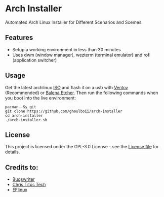 # Arch Installer 

Automated Arch Linux Installer for Different Scenarios and Scemes.

## Features

- Setup a working environment in less than 30 minutes
- Uses dwm (window manager), wezterm (terminal emulator) and rofi (application switcher)

## Usage

Get the latest archlinux [ISO](https://archlinux.org/download/) and flash it on a usb with [Ventoy](https://github.com/ventoy/Ventoy) (Recommended) or [Balena Etcher](https://github.com/balena-io/etcher). Then run the following commands when you boot into the live environment:
```
pacman -Sy git
git clone https://github.com/ghoulboii/arch-installer
cd arch-installer
./arch-installer.sh
```

## License 

This project is licensed under the GPL-3.0 License - see the [License file](LICENSE) for details.

## Credits to:

- [Bugswriter](https://github.com/Bugswriter/arch-linux-magic)
- [Chris Titus Tech](https://github.com/ChrisTitusTech/ArchTitus)
- [EFlinux](https://gitlab.com/eflinux/arch-basic)
